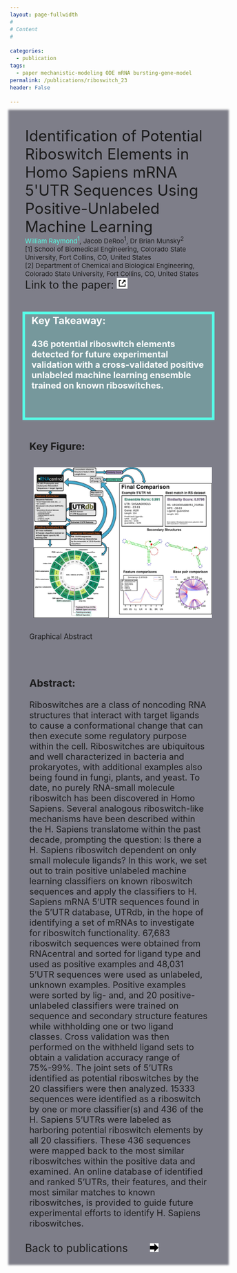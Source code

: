 ```yaml
---
layout: page-fullwidth
#
# Content
#

categories:
  - publication
tags:
  - paper mechanistic-modeling ODE mRNA bursting-gene-model
permalink: /publications/riboswitch_23
header: False

---
```


<div class="row" style="font-size: 20px; z-index: -1; background: rgba(0,0,22,.5); padding-left: 35px; padding-top: 35px; padding-right: 35px;box-shadow: 0 0 4px 4px rgba(0,0,22,.5);">    
  <div class="row" style="font-size: 35px;">
    Identification of Potential Riboswitch Elements in Homo Sapiens mRNA 5'UTR Sequences Using Positive-Unlabeled Machine Learning
  </div> 
  
  <div class="row" style="font-size: 15px;"> 
    <span style="color: #57ffe6;"> William Raymond<sup>1</sup></span>, Jacob DeRoo<sup>1</sup>, Dr Brian Munsky<sup>2</sup>
<br>[1] School of Biomedical Engineering, Colorado State University, Fort Collins, CO, United States
<br>[2] Department of Chemical and Biological Engineering, Colorado State University, Fort Collins, CO, United States 

  </div>


<div class="row"  style="font-size: 25px; padding-bottom: 20px;"> Link to the paper: <a href="https://www.biorxiv.org/content/10.1101/2023.11.23.568398v1.full.pdf6"> <span class='internalicon' style="display:inline-block;"> <img src="../images/external-link.svg" width="25" height="25">  </span> </a></div> 

<div class="row" style="background: rgba(87, 255, 230, 0.20); padding-bottom: 35px; padding-left: 15px; padding-right: 15px;outline:.3em solid #57ffe6;"> 

  <h3 style="color: white;">
    Key Takeaway:
  </h3>
  <h4 style="color: white;">
    436 potential riboswitch elements detected for future experimental validation with a cross-validated positive unlabeled machine learning ensemble trained on known riboswitches.
  </h4>
</div>

<div class="row" style="padding: 10px"> 


  <h3 style="padding-bottom: 10px; padding-top: 10px; margin 5px;">
    Key Figure:
  </h3>
  <img src="../images/rs_graphical_abstract.jpg" style="padding-top: 0px; padding-left: 10px; padding-right: 10px;">

  <sub> Graphical Abstract </sub>

</div>

<div class="row" style="padding: 10px"> 
  <h3 style="padding-top: 10px;">
    Abstract:
  </h3>

Riboswitches are a class of noncoding RNA structures that interact with target ligands to cause a conformational change that can then execute some regulatory purpose within the cell. Riboswitches are ubiquitous and well characterized in bacteria and prokaryotes, with additional examples also being found in fungi, plants, and yeast. To date, no purely RNA-small molecule riboswitch has been discovered in Homo Sapiens. Several analogous riboswitch-like mechanisms have been described within the H. Sapiens translatome within the past decade, prompting the question: Is there a H. Sapiens riboswitch dependent on only small molecule ligands? In this work, we set out to train positive unlabeled machine learning classifiers on known riboswitch sequences and apply the classifiers to H. Sapiens mRNA 5’UTR sequences found in the 5’UTR database, UTRdb, in the hope of identifying a set of mRNAs to investigate for riboswitch functionality. 67,683 riboswitch sequences were obtained from RNAcentral and sorted for ligand type and used as positive examples and 48,031 5’UTR sequences were used as unlabeled, unknown examples. Positive examples were sorted by lig- and, and 20 positive-unlabeled classifiers were trained on sequence and secondary structure features while withholding one or two ligand classes. Cross validation was then performed on the withheld ligand sets to obtain a validation accuracy range of 75%-99%. The joint sets of 5’UTRs identified as potential riboswitches by the 20 classifiers were then analyzed. 15333 sequences were identified as a riboswitch by one or more classifier(s) and 436 of the H. Sapiens 5’UTRs were labeled as harboring potential riboswitch elements by all 20 classifiers. These 436 sequences were mapped back to the most similar riboswitches within the positive data and examined. An online database of identified and ranked 5’UTRs, their features, and their most similar matches to known riboswitches, is provided to guide future experimental efforts to identify H. Sapiens riboswitches.

</div>



<div class="row"  style="font-size: 25px; padding-bottom: 20px;">

<div class="large-8 columns"> </div>
<div class="large-3 columns"> 
 Back to publications &nbsp; <span class='internalicon' style="display:inline-block;" onclick="window.location='{{site.url}}{{site.baseurl}}/publications/'"> <img src="../images/next-arrow.svg" width="20" height="20"> </span>
 </div>
 </div> 
</div>